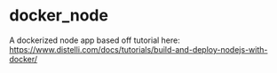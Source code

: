 # docker_node
A dockerized node app
based off tutorial here: https://www.distelli.com/docs/tutorials/build-and-deploy-nodejs-with-docker/
